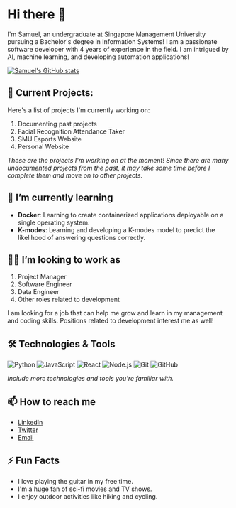 # Hi there 👋

I'm Samuel, an undergraduate at Singapore Management University pursuing a Bachelor's degree in Information Systems! I am a passionate software developer with 4 years of experience in the field. I am intrigued by AI, machine learning, and developing automation applications!

[![Samuel's GitHub stats](https://github-readme-stats.vercel.app/api?username=samchung95)](https://github.com/anuraghazra/github-readme-stats)

## 🔭 Current Projects:

Here's a list of projects I'm currently working on:

1. Documenting past projects
2. Facial Recognition Attendance Taker
3. SMU Esports Website
4. Personal Website

_These are the projects I'm working on at the moment! Since there are many undocumented projects from the past, it may take some time before I complete them and move on to other projects._

## 🌱 I’m currently learning

- **Docker**: Learning to create containerized applications deployable on a single operating system.
- **K-modes**: Learning and developing a K-modes model to predict the likelihood of answering questions correctly.

## 👨‍💻 I’m looking to work as 

1. Project Manager
2. Software Engineer
3. Data Engineer
4. Other roles related to development

I am looking for a job that can help me grow and learn in my management and coding skills. Positions related to development interest me as well!

## 🛠️ Technologies & Tools

![Python](https://img.shields.io/badge/-Python-3776AB?style=flat-square&logo=Python&logoColor=white)
![JavaScript](https://img.shields.io/badge/-JavaScript-F7DF1E?style=flat-square&logo=JavaScript&logoColor=black)
![React](https://img.shields.io/badge/-React-61DAFB?style=flat-square&logo=React&logoColor=black)
![Node.js](https://img.shields.io/badge/-Node.js-339933?style=flat-square&logo=Node.js&logoColor=white)
![Git](https://img.shields.io/badge/-Git-F05032?style=flat-square&logo=Git&logoColor=white)
![GitHub](https://img.shields.io/badge/-GitHub-181717?style=flat-square&logo=GitHub)

_Include more technologies and tools you're familiar with._

## 📫 How to reach me

- [LinkedIn](https://www.linkedin.com/in/yourusername/)
- [Twitter](https://twitter.com/yourusername)
- [Email](mailto:youremail@example.com)

## ⚡ Fun Facts

- I love playing the guitar in my free time.
- I'm a huge fan of sci-fi movies and TV shows.
- I enjoy outdoor activities like hiking and cycling.

<!--
**samchung95/samchung95** is a ✨ _special_ ✨ repository because its `README.md` (this file) appears on your GitHub profile.

Here are some ideas to get you started:

- 🔭 I’m currently working on ...
- 🌱 I’m currently learning ...
- 👯 I’m looking to collaborate on ...
- 🤔 I’m looking for help with ...
- 💬 Ask me about ...
- 📫 How to reach me: ...
- 😄 Pronouns: ...
- ⚡ Fun fact: ...
-->

